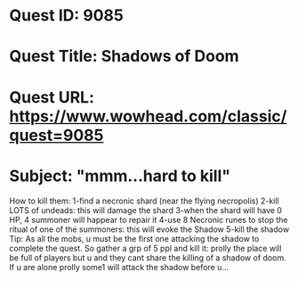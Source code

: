 # Quest ID: 9085
# Quest Title: Shadows of Doom
# Quest URL: https://www.wowhead.com/classic/quest=9085
# Subject: "mmm...hard to kill"
How to kill them:
1-find a necronic shard (near the flying necropolis)
2-kill LOTS of undeads: this will damage the shard
3-when the shard will have 0 HP, 4 summoner will happear to repair it
4-use 8 Necronic runes to stop the ritual of one of the summoners: this will evoke the Shadow
5-kill the shadow
Tip: As all the mobs, u must be the first one attacking the shadow to complete the quest. So gather a grp of 5 ppl and kill it: prolly the place will be full of players but u and they cant share the killing of a shadow of doom. If u are alone prolly some1 will attack the shadow before u...